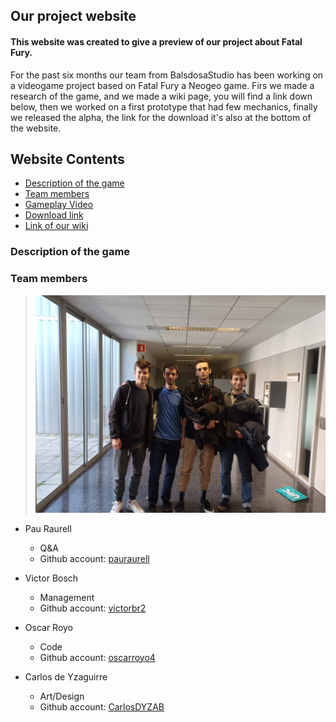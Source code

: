 ## Our project website

#### This website was created to give a preview of our project about Fatal Fury.

For the past six months our team from BalsdosaStudio has been working on a videogame project based on Fatal Fury a Neogeo game. Firs we made a research of the game, and we made a wiki page, you will find a link down below, then we worked on a first prototype that had few mechanics, finally we released the alpha, the link for the download it's also at the bottom of the website.

## Website Contents

- [Description of the game]()
- [Team members]()
- [Gameplay Video]()
- [Download link]()
- [Link of our wiki](https://github.com/oscarroyo4/Proyecto_1_BaldosaStudios/wiki)

### Description of the game

### Team members
> ![](https://raw.githubusercontent.com/oscarroyo4/Proyecto_1_BaldosaStudios/picts-wiki/IMG20190315120333.jpg)
* Pau Raurell
  * Q&A
  * Github account: [pauraurell](https://github.com/pauraurell)

* Victor Bosch
  * Management
  * Github account: [victorbr2](https://github.com/victorbr2/)

* Oscar Royo
  * Code
  * Github account: [oscarroyo4](https://github.com/oscarroyo4)

* Carlos de Yzaguirre
  * Art/Design
  * Github account: [CarlosDYZAB](https://github.com/CarlosDYZAB/)
  
